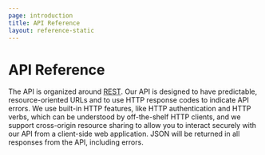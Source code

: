```yaml
---
page: introduction
title: API Reference
layout: reference-static
---
```


# API Reference

The API is organized around [REST][]. Our API is designed to have predictable, resource-oriented URLs and to use HTTP response codes to indicate API errors. We use built-in HTTP features, like HTTP authentication and HTTP verbs, which can be understood by off-the-shelf HTTP clients, and we support cross-origin resource sharing to allow you to interact securely with our API from a client-side web application. JSON will be returned in all responses from the API, including errors.

[REST]: http://en.wikipedia.org/wiki/Representational_state_transfer

